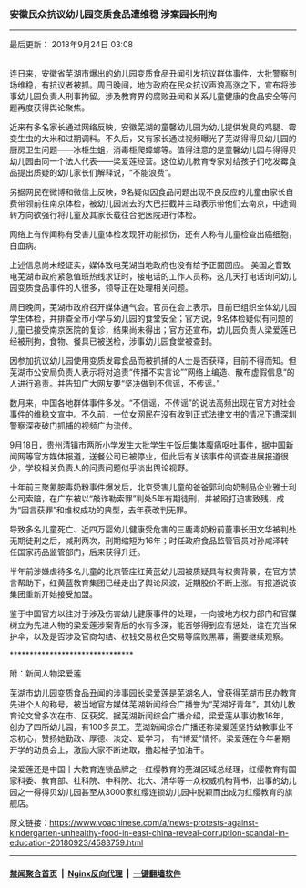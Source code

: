 ### 安徽民众抗议幼儿园变质食品遭维稳 涉案园长刑拘
------------------------

<div class="published">
 <span class="date" title="中国时间">
  <time datetime="2018-09-24T03:08:00+08:00">
   最后更新： 2018年9月24日 03:08
  </time>
 </span>
</div>
<br/>
<div class="wsw">
 <p>
  连日来，安徽省芜湖市爆出的幼儿园变质食品丑闻引发抗议群体事件，大批警察到场维稳，有抗议者被抓。周日晚间，地方政府在民众抗议声浪高涨之下，宣布将涉事幼儿园负责人刑事拘留。涉及教育界的腐败丑闻和关系儿童健康的食品安全等问题再度获得舆论聚焦。
 </p>
 <p>
  近来有多名家长通过网络反映，安徽芜湖的童馨幼儿园为幼儿提供发臭的鸡腿、霉变生虫的大米和过期调料。不久后，又有家长通过视频曝光了芜湖得得贝幼儿园的厨房卫生问题——冰柜生蛆，消毒柜爬蟑螂等。值得注意的是童馨幼儿园与得得贝幼儿园由同一个法人代表——梁爱莲经营。这位幼儿教育专家对给孩子们吃发霉食品提出质疑的幼儿家长们解释说，“不能浪费”。
 </p>
 <p>
  另据网民在微博和微信上反映，9名疑似因食品问题出现不良反应的儿童由家长自费带领前往南京体检，被幼儿园派去的大巴拦截并主动表示带他们去南京，中途调转方向欲强行将儿童及其家长载往合肥医院进行体检。
 </p>
 <p>
  网络上有传闻称有受害儿童体检发现肝功能损伤，还有人称有儿童检查出癌细胞，白血病。
 </p>
 <p>
  上述信息尚未经证实，媒体致电芜湖当地政府也没有给予正面回应。 美国之音致电芜湖市政府紧急值班热线求证时，接电话的工作人员称，这几天打电话询问幼儿园变质食品事件的人很多，领导正在处理相关问题。
 </p>
 <p>
  周日晚间，芜湖市政府召开媒体通气会。官员在会上表示，目前已组织全体幼儿园学生体检，并排查全市小学与幼儿园的食堂安全；官方说，9名体检疑似有问题的儿童已接受南京医院的复诊，结果尚未得出；官方还宣布，幼儿园负责人梁爱莲已经被刑拘，食物、餐具已被送检，涉事幼儿园食堂被查封。
 </p>
 <p>
  因参加抗议幼儿园使用变质发霉食品而被抓捕的人士是否获释，目前不得而知。但芜湖市公安局负责人表示将对追责“传播不实言论””网络上编造、散布虚假信息“的人进行追责。并告知广大网友要“坚决做到不信谣，不传谣。”
 </p>
 <p>
  数月来，中国各地群体事件多发。“不信谣，不传谣”的说法高频出现在官方对社会事件的维稳文宣中。不久前，一位女网民在没有收到正式法律文书的情况下遭深圳警察深夜破门抓捕的视频广为流传。
 </p>
 <p>
  9月18日，贵州清镇市两所小学发生大批学生午饭后集体腹痛呕吐事件，据中国新闻网等官方媒体报道，送餐公司已被停业，但此后有关该事件的调查进展报道很少，学校相关负责人的问责问题似乎淡出舆论视野。
 </p>
 <p>
  十年前三聚氰胺毒奶粉事件爆发后，北京受害儿童的爸爸郭利向奶制品企业雅士利公司索赔，在广东被以“敲诈勒索罪”判处5年有期徒刑，并被殴打迫害致残，成为“因言获罪”和维权成功的典型，去年获改判无罪。
 </p>
 <p>
  导致多名儿童死亡、近四万婴幼儿健康受危害的三鹿毒奶粉前董事长田文华被判处无期徒刑之后，减刑两次，刑期缩短为16年；时任政府食品监管官员对孙咸泽转任国家药品监管部门，后来获得升迁。
 </p>
 <p>
  半年前涉嫌虐待多名儿童的北京管庄红黄蓝幼儿园被质疑具有权贵背景，在官方禁言帮助下，红黄蓝教育集团已经走出了舆论风波，近期股价不断上涨。有报道说该集团重新开始接受加盟。
 </p>
 <p>
  鉴于中国官方以往对于涉及伤害幼儿健康事件的处理，一向被地方权力部门和官媒树立为先进人物的梁爱莲涉案背后的水有多深，能否够得到应有惩处，谁在充当保护伞，以及是否涉及官商勾结、权钱交易权色交易等腐败黑幕，需要继续观察。
 </p>
 <p>
  *******************************
 </p>
 <p>
  附：新闻人物梁爱莲
 </p>
 <p>
  芜湖市幼儿园变质食品丑闻的涉事园长梁爱莲是芜湖名人，曾获得芜湖市民办教育先进个人的称号，被当地官方媒体芜湖新闻综合广播誉为“芜湖好青年”，其幼儿教育论文曾多次在市、区获奖。据芜湖新闻综合广播介绍，梁爱莲从事幼教16年，创办了四所幼儿园，有100多员工。芜湖新闻综合广播还称梁爱莲坚持幼教事业不忘初心，赞扬她勤政、厚德、淡定、爱学习， 有“博爱”情怀。梁爱莲在今年暑期开学的动员会上，激励大家不断进取，撸起袖子加油干。
 </p>
 <p>
  梁爱莲还是中国十大教育连锁品牌之一红缨教育的芜湖区域总经理，红缨教育有国家科委、教育部、社科院、中科院、北大、清华等一众权威机构背书，出事的幼儿园之一得得贝幼儿园甚至从3000家红缨连锁幼儿园中脱颖而出成为红缨教育的旗舰店。
 </p>
</div>

原文链接：https://www.voachinese.com/a/news-protests-against-kindergarten-unhealthy-food-in-east-china-reveal-corruption-scandal-in-education-20180923/4583759.html


------------------------
#### [禁闻聚合首页](https://github.com/gfw-breaker/banned-news/blob/master/README.md) &nbsp;|&nbsp; [Nginx反向代理](https://github.com/gfw-breaker/open-proxy/blob/master/README.md) &nbsp;|&nbsp;  [一键翻墙软件](https://github.com/gfw-breaker/nogfw/blob/master/README.md)